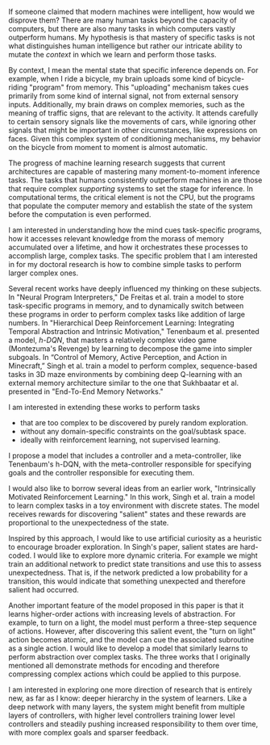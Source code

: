If someone claimed that modern machines were intelligent, how would we disprove them? There are many human tasks beyond the capacity of computers, but there are also many tasks in which computers vastly outperform humans. My hypothesis is that mastery of specific tasks is not what distinguishes human intelligence but rather our intricate ability to mutate the _context_ in which we learn and perform those tasks.

By context, I mean the mental state that specific inference depends on. For example, when I ride a bicycle, my brain uploads some kind of bicycle-riding "program" from memory. This "uploading" mechanism takes cues primarily from some kind of internal signal, not from external sensory inputs. Additionally, my brain draws on complex memories, such as the meaning of traffic signs, that are relevant to the activity. It attends carefully to certain sensory signals like the movements of cars, while ignoring other signals that might be important in other circumstances, like expressions on faces. Given this complex system of conditioning mechanisms, my behavior on the bicycle from moment to moment is almost automatic.

The progress of machine learning research suggests that current architectures are capable of mastering many moment-to-moment inference tasks. The tasks that humans consistently outperform machines in are those that require complex _supporting_ systems to set the stage for inference. In computational terms, the critical element is not the CPU, but the programs that populate the computer memory and establish the state of the system before the computation is even performed.

I am interested in understanding how the mind cues task-specific programs, how it accesses relevant knowledge from the morass of memory accumulated over a lifetime, and how it orchestrates these processes to accomplish large, complex tasks. The specific problem that I am interested in for my doctoral research is how to combine simple tasks to perform larger complex ones.

Several recent works have deeply influenced my thinking on these subjects. In "Neural Program Interpreters," De Freitas et al. train a model to store task-specific programs in memory, and to dynamically switch between these programs in order to perform complex tasks like addition of large numbers. In "Hierarchical Deep Reinforcement Learning: Integrating Temporal Abstraction and Intrinsic Motivation," Tenenbaum et al. presented a model, _h-DQN_, that masters a relatively complex video game (Montezuma's Revenge) by learning to decompose the game into simpler subgoals. In “Control of Memory, Active Perception, and Action in Minecraft,” Singh et al. train a model to perform complex, sequence-based tasks in 3D maze environments by combining deep Q-learning with an external memory architecture similar to the one that Sukhbaatar et al. presented in "End-To-End Memory Networks."

I am interested in extending these works to perform tasks
- that are too complex to be discovered by purely random exploration.
- without any domain-specific constraints on the goal/subtask space.
- ideally with reinforcement learning, not supervised learning.

I propose a model that includes a controller and a meta-controller, like Tenenbaum's h-DQN, with the meta-controller responsible for specifying goals and the controller responsible for executing them.

I would also like to borrow several ideas from an earlier work, "Intrinsically Motivated Reinforcement Learning." In this work, Singh et al. train a model to learn complex tasks in a toy environment with discrete states. The model receives rewards for discovering "salient" states and these rewards are proportional to the unexpectedness of the state.

Inspired by this approach, I would like to use artificial curiosity as a heuristic to encourage broader exploration. In Singh's paper, salient states are hard-coded. I would like to explore more dynamic criteria. For example we might train an additional network to predict state transitions and use this to assess unexpectedness. That is, if the network predicted a low probability for a transition, this would indicate that something unexpected and therefore salient had occurred.

Another important feature of the model proposed in this paper is that it learns higher-order actions with increasing levels of abstraction. For example, to turn on a light, the model must perform a three-step sequence of actions. However, after discovering this salient event, the "turn on light" action becomes atomic, and the model can cue the associated subroutine as a single action. I would like to develop a model that similarly learns to perform abstraction over complex tasks. The three works that I originally mentioned all demonstrate methods for encoding and therefore compressing complex actions which could be applied to this purpose.

I am interested in exploring one more direction of research that is entirely new, as far as I know: deeper hierarchy in the system of learners. Like a deep network with many layers, the system might benefit from multiple layers of controllers, with higher level controllers training lower level controllers and steadily pushing increased responsibility to them over time, with more complex goals and sparser feedback.

<!-- In this case, the question is not how did I learn to ride a bike. The question is how my mind provided the context in which the task was performed. One piece of evidence that this is a critical factor for intelligence is that as deep learning algorithms take on more advanced tasks, they also develop more complex mechanisms for mutating their state. For example, a recurrent neural network's internal state is primarily a function of the input that it receives on a given time-step. In contrast, the specific inputs to an LSTM on a given time step have much less influence on the cell's output relative to other factors like the hidden state or the contents of memory. -->

<!-- There are many ways in which we could study this problem of providing context for inference, but my favorite question is the problem of decomposing a task into subtasks. -->
